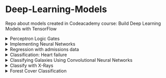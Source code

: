 # Deep-Learning-Models
Repo about models created in Codeacademy course: Build Deep Learning Models with TensorFlow

<details>
<summary>Perceptron Logic Gates</summary>
In this project, we will use perceptrons to model the fundamental building blocks of computers — logic gates
- We’ll discuss how an AND gate can be thought of as linearly separable data and train a perceptron to perform AND.
- We’ll also investigate an XOR gate — a gate that outputs a 1 only if one of the inputs is a 1

![image](https://github.com/user-attachments/assets/7680a2bb-01f8-4dfe-b2b1-27c7020fa35c)
</details>

<details>
<summary>Implementing Neural Networks</summary>
The World Health Organization (WHO)’s Global Health Observatory (GHO) data repository tracks life expectancy for countries worldwide by following health status and many other related factors.

Although there have been a lot of studies undertaken in the past on factors affecting life expectancy considering demographic variables, income composition, and mortality rates, it was found that the effects of immunization and human development index were not taken into account.

This dataset covers a variety of indicators for all countries from 2000 to 2015 including:
- immunization factors
- mortality factors
- economic factors
- social factors
- other health-related factors

Ideally, this data will eventually inform countries concerning which factors to change in order to improve the life expectancy of their populations. If we can predict life expectancy well given all the factors, this is a good sign that there are some important patterns in the data. Life expectancy is expressed in years, and hence it is a number. This means that in order to build a predictive model one needs to use regression.
</details>

<details>
<summary>Regression with admissions data</summary>
[...]
</details>

<details>
<summary>Classification: Heart failure</summary>
In this project, we will use a dataset from Kaggle to predict the survival of patients with heart failure from serum creatinine and ejection fraction, and other factors such as age, anemia, diabetes, and so on.

Cardiovascular diseases (CVDs) are the number 1 cause of death globally, taking an estimated 17.9 million lives each year, which accounts for 31% of all deaths worldwide. Heart failure is a common event caused by CVDs, and this dataset contains 12 features that can be used to predict mortality by heart failure.

Most cardiovascular diseases can be prevented by addressing behavioral risk factors such as tobacco use, unhealthy diet and obesity, physical inactivity, and harmful alcohol use using population-wide strategies.

People with cardiovascular disease or who are at high cardiovascular risk (due to the presence of one or more risk factors such as hypertension, diabetes, hyperlipidemia, or already established disease) need early detection and management wherein a machine learning model can be of great help.
</details>

<details>
<summary>Classifying Galaxies Using Convolutional Neural Networks</summary>
Around the clock, telescopes affixed to orbital satellites and ground-based observatories are taking millions of pictures of millions upon millions of celestial bodies. These data, of stars, planets and galaxies provide an invaluable resource to astronomers.

However, there is a bottleneck: until the data is annotated, it’s incredibly difficult for scientists to put it to good use. Additionally, scientists are usually interested in subsets of the data, like galaxies with unique characteristics.

In this project, you will build a neural network to classify deep-space galaxies. You will be using image data curated by Galaxy Zoo, a crowd-sourced project devoted to annotating galaxies in support of scientific discovery.

You will identify “odd” properties of galaxies. The data falls into four classes:

[1,0,0,0] - Galaxies with no identifying characteristics.
![image](https://github.com/user-attachments/assets/e81b546e-b31b-4cb3-bc10-95dfe70c3248)

[0,1,0,0] - Galaxies with rings.
![image](https://github.com/user-attachments/assets/1b437ec5-b23d-4ef5-a601-63426e556889)

[0,0,1,0] - Galactic mergers.
![image](https://github.com/user-attachments/assets/4a91598e-cedf-46f6-bcbe-c4b145d486e7)

[0,0,0,1] - “Other,” Irregular celestial bodies.
![image](https://github.com/user-attachments/assets/5b24c58c-9c04-44db-abe4-ed529cd56ad2)
</details>

<details>
<summary>Classify with X-Rays</summary>
[...]
</details>

<details>
<summary>Forest Cover Classification</summary>
[...]
</details>
